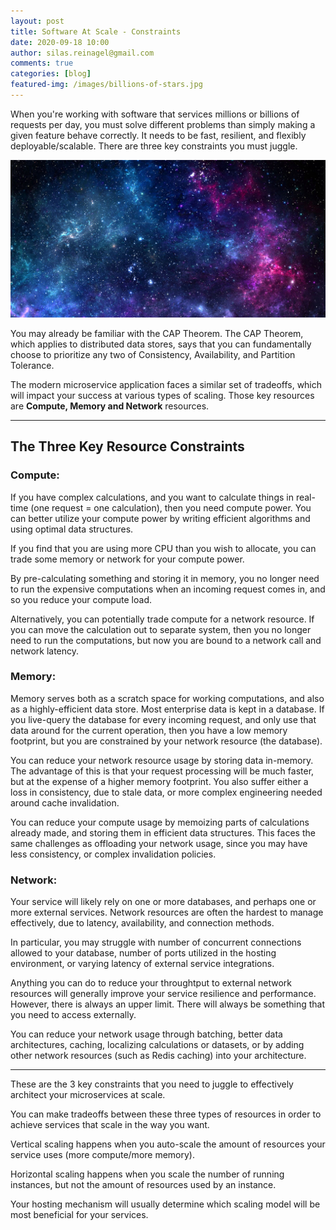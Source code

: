 ```yaml
---
layout: post
title: Software At Scale - Constraints
date: 2020-09-18 10:00
author: silas.reinagel@gmail.com
comments: true
categories: [blog]
featured-img: /images/billions-of-stars.jpg
---
```


When you're working with software that services millions or billions of requests per day, you must solve different problems than simply making a given feature behave correctly. It needs to be fast, resilient, and flexibly deployable/scalable. There are three key constraints you must juggle.

<img src="/images/billions-of-stars.jpg" alt="A sky with billions of stars." />

You may already be familiar with the CAP Theorem. The CAP Theorem, which applies to distributed data stores, says that you can fundamentally choose to prioritize any two of Consistency, Availability, and Partition Tolerance.

The modern microservice application faces a similar set of tradeoffs, which will impact your success at various types of scaling. Those key resources are **Compute, Memory and Network** resources.

----

## The Three Key Resource Constraints

### Compute:
If you have complex calculations, and you want to calculate things in real-time (one request = one calculation), then you need compute power. You can better utilize your compute power by writing efficient algorithms and using optimal data structures.

If you find that you are using more CPU than you wish to allocate, you can trade some memory or network for your compute power.

By pre-calculating something and storing it in memory, you no longer need to run the expensive computations when an incoming request comes in, and so you reduce your compute load.

Alternatively, you can potentially trade compute for a network resource. If you can move the calculation out to separate system, then you no longer need to run the computations, but now you are bound to a network call and network latency.

### Memory:
Memory serves both as a scratch space for working computations, and also as a highly-efficient data store. Most enterprise data is kept in a database. If you live-query the database for every incoming request, and only use that data around for the current operation, then you have a low memory footprint, but you are constrained by your network resource (the database).

You can reduce your network resource usage by storing data in-memory. The advantage of this is that your request processing will be much faster, but at the expense of a higher memory footprint. You also suffer either a loss in consistency, due to stale data, or more complex engineering needed around cache invalidation.

You can reduce your compute usage by memoizing parts of calculations already made, and storing them in efficient data structures. This faces the same challenges as offloading your network usage, since you may have less consistency, or complex invalidation policies.

### Network:
Your service will likely rely on one or more databases, and perhaps one or more external services. Network resources are often the hardest to manage effectively, due to latency, availability, and connection methods.

In particular, you may struggle with number of concurrent connections allowed to your database, number of ports utilized in the hosting environment, or varying latency of external service integrations.

Anything you can do to reduce your throughtput to external network resources will generally improve your service resilience and performance. However, there is always an upper limit. There will always be something that you need to access externally.

You can reduce your network usage through batching, better data architectures, caching, localizing calculations or datasets, or by adding other network resources (such as Redis caching) into your architecture.

----

These are the 3 key constraints that you need to juggle to effectively architect your microservices at scale.

You can make tradeoffs between these three types of resources in order to achieve services that scale in the way you want.

Vertical scaling happens when you auto-scale the amount of resources your service uses (more compute/more memory).

Horizontal scaling happens when you scale the number of running instances, but not the amount of resources used by an instance.

Your hosting mechanism will usually determine which scaling model will be most beneficial for your services.

